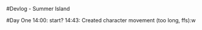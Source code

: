 #Devlog - Summer Island

#Day One
14:00: start?
14:43: Created character movement (too long, ffs):w

